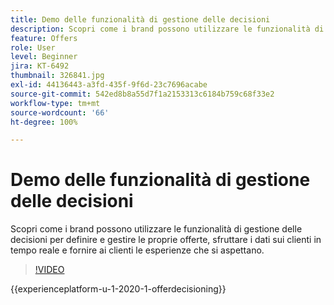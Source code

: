 ```yaml
---
title: Demo delle funzionalità di gestione delle decisioni
description: Scopri come i brand possono utilizzare le funzionalità di gestione delle decisioni per definire e gestire le proprie offerte, sfruttare i dati sui clienti in tempo reale e fornire ai clienti le esperienze che si aspettano.
feature: Offers
role: User
level: Beginner
jira: KT-6492
thumbnail: 326841.jpg
exl-id: 44136443-a3fd-435f-9f6d-23c7696acabe
source-git-commit: 542ed8b8a55d7f1a2153313c6184b759c68f33e2
workflow-type: tm+mt
source-wordcount: '66'
ht-degree: 100%

---
```


# Demo delle funzionalità di gestione delle decisioni

Scopri come i brand possono utilizzare le funzionalità di gestione delle decisioni per definire e gestire le proprie offerte, sfruttare i dati sui clienti in tempo reale e fornire ai clienti le esperienze che si aspettano.

>[!VIDEO](https://video.tv.adobe.com/v/326841?quality=12&learn=on)

{{experienceplatform-u-1-2020-1-offerdecisioning}}

